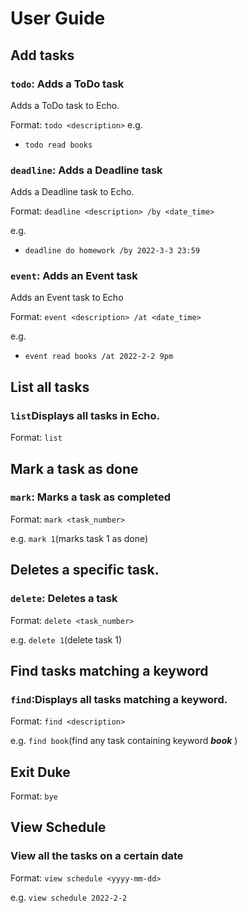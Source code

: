 # User Guide

## Add tasks

### `todo`: Adds a ToDo task

Adds a ToDo task to Echo.

Format:
`todo <description>`
e.g.
- `todo read books`

### `deadline`: Adds a Deadline task

Adds a Deadline task to Echo.

Format:
`deadline <description> /by <date_time>`

e.g.
- `deadline do homework /by 2022-3-3 23:59`

### `event`: Adds an Event task

Adds an Event task to Echo

Format: `event <description> /at <date_time>`

e.g.
- `event read books /at 2022-2-2 9pm`

## List all tasks

### `list`Displays all tasks in Echo.

Format:
`list`

## Mark a task as done

### `mark`: Marks a task as completed


Format: `mark <task_number>`

e.g. `mark 1`(marks task 1 as done)
## Deletes a specific task.

### `delete`: Deletes a task

Format: `delete <task_number>`

e.g. `delete 1`(delete task 1)


##  Find tasks matching a keyword

### `find`:Displays all tasks matching a keyword.

Format: `find <description>`

e.g. `find book`(find any task containing keyword _**book**_ )

## Exit Duke

Format: `bye`

## View Schedule

### View all the tasks on a certain date

Format: `view schedule <yyyy-mm-dd>`

e.g. `view schedule 2022-2-2`
